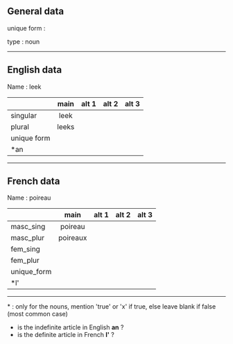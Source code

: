 ## General data

unique form :

type : noun

---

## English data

Name : leek

|             | main  | alt 1 | alt 2 | alt 3 |
| :---------- | :---: | :---: | :---: | ----- |
| singular    | leek  |       |       |       |
| plural      | leeks |       |       |       |
| unique form |       |       |       |       |
| \*an        |       |       |       |       |

---

## French data

Name : poireau

|             |   main   | alt 1 | alt 2 | alt 3 |
| :---------- | :------: | :---: | :---: | :---: |
| masc_sing   | poireau  |       |       |       |
| masc_plur   | poireaux |       |       |       |
| fem_sing    |          |       |       |       |
| fem_plur    |          |       |       |       |
| unique_form |          |       |       |       |
| \*l'        |          |       |       |       |

---

\* : only for the nouns, mention 'true' or 'x' if true, else leave blank if false (most common case)

- is the indefinite article in English **an** ?
- is the definite article in French **l'** ?
